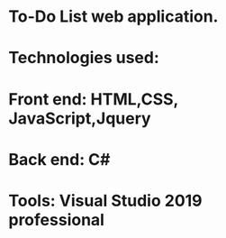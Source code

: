 # To-Do List web application.
# Technologies used: 
# Front end: HTML,CSS, JavaScript,Jquery
# Back end: C#
# Tools: Visual Studio 2019 professional 
